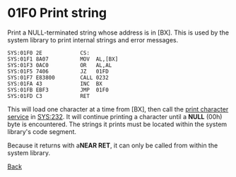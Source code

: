 # 01F0 Print string

Print a NULL-terminated string whose address is in [BX]. This is used by the system library to print internal strings and error messages.

```
SYS:01F0 2E            CS:
SYS:01F1 8A07          MOV	AL,[BX]
SYS:01F3 0AC0          OR	AL,AL
SYS:01F5 7406          JZ	01FD
SYS:01F7 E83800        CALL	0232
SYS:01FA 43            INC	BX
SYS:01FB EBF3          JMP	01F0
SYS:01FD C3            RET
```

This will load one character at a time from [BX], then call the [print character service](0232-PRINT-CHAR.md) in [SYS:232](0232-PRINT-CHAR.md). It will continue printing a character until a **NULL** (00h) byte is encountered. The strings it prints must be located within the system library's code segment.

Because it returns with a**NEAR RET**, it can only be called from within the system library.

[Back](../README.md)